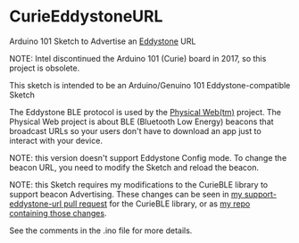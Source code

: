 # CurieEddystoneURL
Arduino 101 Sketch to Advertise an [Eddystone](https://github.com/google/eddystone) URL

NOTE: Intel discontinued the Arduino 101 (Curie) board in 2017, so this project is obsolete.

This sketch is intended to be an Arduino/Genuino 101 Eddystone-compatible Sketch

The Eddystone BLE protocol is used by the [Physical Web(tm)](https://github.com/google/physical-web) project. The Physical Web project is about BLE (Bluetooth Low Energy) beacons that broadcast URLs so your users don't have to download an app just to interact with your device.

NOTE: this version doesn't support Eddystone Config mode. To change the beacon URL, you need to modify the Sketch and reload the beacon.

NOTE: this Sketch requires my modifications to the CurieBLE library to support beacon Advertising. These changes can be seen in [my support-eddystone-url pull request](https://github.com/01org/corelibs-arduino101/pull/146) for the CurieBLE library, or as [my repo containing those changes](https://github.com/bneedhamia/CurieBLEServiceData).

See the comments in the .ino file for more details.
